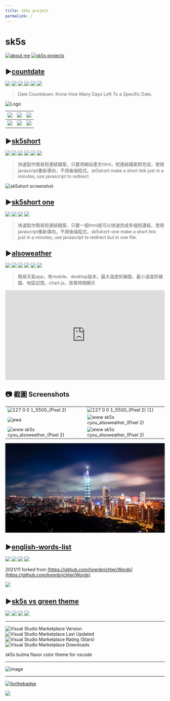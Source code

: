 ```yaml
---
title: sk5s project
permalink: /
---
```


# sk5s

[![about me](https://sk5s.cyou/sk5s/img/about-me.png)](https://sk5s.cyou/sk5s/)
[![sk5s projects](https://sk5s.cyou/sk5s/img/sk5s-projects.png)](https://git.io/sk5s-github)

## ▶️[countdate](https://sk5s.cyou/countdate-landing/)
![](https://img.shields.io/github/v/release/sk5s/countdateapp?style=for-the-badge)
![](https://img.shields.io/github/last-commit/sk5s/countdateapp?style=for-the-badge)
![](https://img.shields.io/github/license/sk5s/countdateapp?style=for-the-badge)
![](https://img.shields.io/github/languages/top/sk5s/countdateapp?style=for-the-badge)
![](https://img.shields.io/endpoint?url=https://raw.githubusercontent.com/sk5s/uptime/master/api/countdate-website/uptime.json&style=for-the-badge)
![](https://img.shields.io/endpoint?url=https://raw.githubusercontent.com/sk5s/uptime/master/api/countdate-website/response-time.json&style=for-the-badge)

> Date Countdown: Know How Many Days Left To a Specific Date.

<img src="https://sk5s.cyou/countdate-landing/assets/img/icon-foreground.png" alt="Logo" width="80" height="80">

|![](https://raw.githubusercontent.com/sk5s/countdateapp/main/fastlane/metadata/android/en-US/images/phoneScreenshots/1.jpg)|![](https://raw.githubusercontent.com/sk5s/countdateapp/main/fastlane/metadata/android/en-US/images/phoneScreenshots/2.jpg)|![](https://raw.githubusercontent.com/sk5s/countdateapp/main/fastlane/metadata/android/en-US/images/phoneScreenshots/3.jpg)|
| ----------- | ----------- | ----------- |
|![](https://raw.githubusercontent.com/sk5s/countdateapp/main/fastlane/metadata/android/en-US/images/phoneScreenshots/4.jpg)|![](https://raw.githubusercontent.com/sk5s/countdateapp/main/fastlane/metadata/android/en-US/images/phoneScreenshots/5.jpg)|![](https://raw.githubusercontent.com/sk5s/countdateapp/main/fastlane/metadata/android/en-US/images/phoneScreenshots/6.jpg)|


## ▶️[sk5short](https://sk5s.cyou/sk5short/)

![](https://img.shields.io/github/v/release/sk5s/sk5short?style=for-the-badge)
![](https://img.shields.io/github/last-commit/sk5s/sk5short?style=for-the-badge)
![](https://img.shields.io/github/license/sk5s/sk5short?style=for-the-badge)
![](https://img.shields.io/github/languages/top/sk5s/sk5short?style=for-the-badge)
![](https://img.shields.io/endpoint?url=https://raw.githubusercontent.com/sk5s/uptime/master/api/sk5short-website/uptime.json&style=for-the-badge)
![](https://img.shields.io/endpoint?url=https://raw.githubusercontent.com/sk5s/uptime/master/api/sk5short-website/response-time.json&style=for-the-badge)

> 快速製作簡易短連結檔案，只要用網站產生html，短連結檔案即完成，使用javascript重新導向，不用後端程式。sk5short make a short link just in a minutes, use javascript to redirect.

![sk5short screenshot](https://i.imgur.com/mOOLBjL.png)

## ▶️[sk5short one](https://git.io/sk5short-one)

![](https://img.shields.io/github/v/release/sk5s/sk5short-one?style=for-the-badge)
![](https://img.shields.io/github/last-commit/sk5s/sk5short-one?style=for-the-badge)
![](https://img.shields.io/github/license/sk5s/sk5short-one?style=for-the-badge)
![](https://img.shields.io/github/languages/top/sk5s/sk5short-one?style=for-the-badge)

> 快速製作簡易短連結檔案，只要一個html就可以快速完成多個短連結，使用javascript重新導向，不用後端程式，sk5short-one make a short link just in a minutes, use javascript to redirect but in one file.

## ▶️[alsoweather](https://sk5s.cyou/alsoweather/)

![](https://img.shields.io/github/v/release/sk5s/alsoweather?style=for-the-badge)
![](https://img.shields.io/github/last-commit/sk5s/alsoweather?style=for-the-badge)
![](https://img.shields.io/github/license/sk5s/alsoweather?style=for-the-badge)
![](https://img.shields.io/github/languages/top/sk5s/alsoweather?style=for-the-badge)
![](https://img.shields.io/endpoint?url=https://raw.githubusercontent.com/sk5s/uptime/master/api/alsoweather-website/uptime.json&style=for-the-badge)
![](https://img.shields.io/endpoint?url=https://raw.githubusercontent.com/sk5s/uptime/master/api/alsoweather-website/response-time.json&style=for-the-badge)

> 簡易天氣app，有mobile、desktop版本。最大溫度折線圖、最小溫度折線圖、地區記憶，chart.js，改善時間顯示

<div style="padding:56.34% 0 0 0;position:relative;"><iframe src="https://player.vimeo.com/video/675285969?h=1bd2a02625&title=0&byline=0&portrait=0" style="position:absolute;top:0;left:0;width:100%;height:100%;" frameborder="0" allow="autoplay; fullscreen; picture-in-picture" allowfullscreen></iframe></div><script src="https://player.vimeo.com/api/player.js"></script>

📷 截圖 Screenshots
---

|||
| ----------- | ----------- |
|![127 0 0 1_5500_(Pixel 2)](https://user-images.githubusercontent.com/92437055/144749918-593c83bc-72eb-4563-92ee-1fc27e7396ef.png)|![127 0 0 1_5500_(Pixel 2) (1)](https://user-images.githubusercontent.com/92437055/144749956-2659abf2-e661-42cb-bf65-81378517914a.png)|
|![pwa](https://user-images.githubusercontent.com/92437055/144704083-8ee76313-ce13-4f4c-8216-4c1c1a323b71.png)|![www sk5s cyou_alsoweather_(Pixel 2)](https://user-images.githubusercontent.com/92437055/140604816-a5b62528-867d-41de-9ec0-82835198dff6.png)|
|![www sk5s cyou_alsoweather_(Pixel 2)](https://user-images.githubusercontent.com/92437055/140604795-ef4db4e1-d5cd-4eff-87a7-a8323e0e9832.png)|![www sk5s cyou_alsoweather_(Pixel 2)](https://user-images.githubusercontent.com/92437055/140604775-072b01a6-6982-4285-896c-77b4bdb7204b.png)|

![splash](https://raw.githubusercontent.com/sk5s/alsoweather-docs/main/img/boRBjm.jpg)

## ▶️[english-words-list](https://git.io/en-words)

![](https://img.shields.io/github/v/release/sk5s/english-words-list?style=for-the-badge)
![](https://img.shields.io/npm/v/@sk5s/english-words-list?style=for-the-badge)
![](https://img.shields.io/github/last-commit/sk5s/english-words-list?style=for-the-badge)
![](https://img.shields.io/github/license/sk5s/english-words-list?style=for-the-badge)

2021/11 forked from [https://github.com/lorenbrichter/Words](https://github.com/lorenbrichter/Words)

![](https://nodei.co/npm/@sk5s/english-words-list.png)

## ▶️[sk5s vs green theme](https://sk5s.cyou/sk5s-vsgt/)

![](https://img.shields.io/github/v/release/sk5s/sk5s-vsgt?style=for-the-badge)
![](https://img.shields.io/github/last-commit/sk5s/sk5s-vsgt?style=for-the-badge)
![](https://img.shields.io/github/license/sk5s/sk5s-vsgt?style=for-the-badge)
![](https://img.shields.io/github/languages/top/sk5s/sk5s-vsgt?style=for-the-badge)

---

![Visual Studio Marketplace Version](https://img.shields.io/visual-studio-marketplace/v/sk5s.sk5s-vs-green-theme?logo=Visual%20Studio%20Code&style=for-the-badge)
![Visual Studio Marketplace Last Updated](https://img.shields.io/visual-studio-marketplace/last-updated/sk5s.sk5s-vs-green-theme?logo=Visual%20Studio%20Code&style=for-the-badge)
![Visual Studio Marketplace Rating (Stars)](https://img.shields.io/visual-studio-marketplace/stars/sk5s.sk5s-vs-green-theme?logo=Visual%20Studio%20Code&style=for-the-badge)
![Visual Studio Marketplace Downloads](https://img.shields.io/visual-studio-marketplace/d/sk5s.sk5s-vs-green-theme?logo=visual%20studio%20code&style=for-the-badge)

sk5s bulma flavor color theme for vscode

---

<img width="960" alt="image" src="https://user-images.githubusercontent.com/92437055/150622714-956be9d2-674b-4aad-937c-110884780e5a.png">

---


<!--<a rel="license" href="http://creativecommons.org/licenses/by-nc-sa/4.0/"><img alt="創用 CC 授權條款" style="border-width:0" src="https://i.creativecommons.org/l/by-nc-sa/4.0/80x15.png" /></a><br />本著作由<a xmlns:cc="http://creativecommons.org/ns#" href="https://samko5sam.github.io/" property="cc:attributionName" rel="cc:attributionURL">samko5sam</a>製作，以<a rel="license" href="http://creativecommons.org/licenses/by-nc-sa/4.0/">創用CC 姓名標示-非商業性-相同方式分享 4.0 國際 授權條款</a>釋出。-->

[![forthebadge](https://forthebadge.com/images/badges/built-with-love.svg)](https://sk5s.cyou/)

![](https://sk5s.cyou/sk5s/ad/sk5s-project.gif)

<script src='https://storage.ko-fi.com/cdn/scripts/overlay-widget.js'></script>
<script>
  kofiWidgetOverlay.draw('samko5sam', {
    'type': 'floating-chat',
    'floating-chat.donateButton.text': 'Support me',
    'floating-chat.donateButton.background-color': '#323842',
    'floating-chat.donateButton.text-color': '#fff'
  });
</script>
